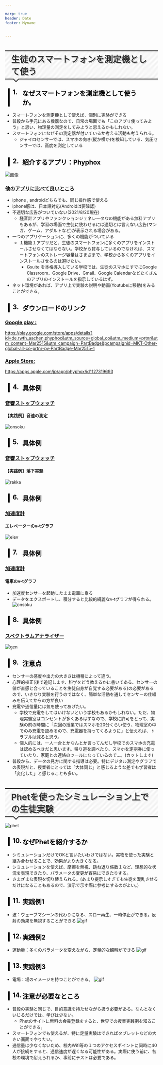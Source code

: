 ```yaml
---

marp: true
header: Date
footer: Myname


---
```


<!-- 
theme: gaia
size: 4:3
paginate: true
style: |
  section {
    background-color: #FFFFFF;
    font-family: 'Yu Gothic UI';
    color: black;
  }
-->

<!-- headingDivider: 2 -->

<!-- _class: lead -->

# 生徒のスマートフォンを測定機として使う

## なぜスマートフォンを測定機として使うか。
* スマートフォンを測定機として使えば、個別に実験ができる
* 普段から手元にある機器なので、日常の場面でも「このアプリ使ってみよう」と思い、物理量の測定をしてみようと思えるかもしれない。
* スマートフォンになぜその測定器が付いているか考える活動も考えられる。
  * ジャイロセンサーでは、スマホの向き(縦か横か)を検知している、気圧センサーでは、高度を測定している

## 紹介するアプリ：Phyphox 
![画像](./figs/phyphox.png)

### 他のアプリに比べて良いところ
 * iphone , androidどちらでも、同じ操作感で使える
 * iphone版は、日本語対応(Androidは要確認)
 * 不適切な広告がついていない(2021/8/20現在)
    * 騒音計アプリやファンクションジェネレータなの機能がある無料アプリもあるが、学習の場面で生徒に使わせるには適切とは言えない広告(マンガ、ゲーム、アダルトなど)が表示される場合がある。
 * 一つのアプリケーションに、多くの機能がついている
    * １機能１アプリだと、生徒のスマートフォンに多くのアプリをインストールさせなくてはならない。学校から貸与しているのでなければ、スマートフォンのストレージ容量はさまざまで、学校から多くのアプリをインストールさせるのは避けたい。
      * Gsuite を本格導入している学校では、生徒のスマホにすでにGoogle Classroom、Google Drive、Gmail、Google Calendarなどたくさんのアプリのインストールを指示しているはず。
* ネット環境があれば、アプリ上で実験の説明や動画(Youtubeに移動)をみることができる。

## ダウンロードのリンク
### Google play : 
https://play.google.com/store/apps/details?id=de.rwth_aachen.phyphox&utm_source=global_co&utm_medium=prtnr&utm_content=Mar2515&utm_campaign=PartBadge&pcampaignid=MKT-Other-global-all-co-prtnr-py-PartBadge-Mar2515-1

### Apple Store:
https://apps.apple.com/jp/app/phyphox/id1127319693


## 具体例
### 音響ストップウォッチ

#### 【実践例】音速の測定
![onsoku](./figs/1onsoku.gif)

## 具体例
### 音響ストップウォッチ

#### 【実践例】落下実験
![rakka](./figs/1rakka.gif)

## 具体例
### 加速度計

#### エレベーターのv-tグラフ
![elev](./figs/3ele2.gif)

## 具体例
### 加速度計

#### 電車のv-tグラフ
* 加速度センサーを起動したまま電車に乗る
* データをエクスポートし、積分すると比較的綺麗なv-tグラフが得られる。
![onsoku](./figs/2keikyu.svg)

## 具体例
### スペクトラムアナライザー
![gen](./figs/2gen.gif)


## 注意点
* センサーの感度や出力の大きさは機種によって違う。
* 心理的校正(後で追記します、科学をどう教えるかに書いてある、センサーの値が直感と合っていることを生徒自身が自覚する必要がある)の必要があるので、いきなり実験を行うのではなく、簡単な活動を通してセンサーの仕組みを伝えてからの方が良い
* 充電や通信量には気を使ってあげたい。
    * 学校で充電をしてはいけないという学校もあるかもしれない。ただ、物理実験室はコンセントが多くあるはずなので、学校に許可をとって、実験の前の時間に「次回の授業ではスマホを20分くらい使う、物理室の中でのみ充電を認めるので、充電器を持ってくるように」と伝えれば、トラブルは減ると思う。
    * 個人的には、一人一台とかなんとか言ってんだし学校でのスマホの充電は認めるべきだと思います。帰り道を調べたり、スマホを定期券に使っていたり、家庭との連絡のツールになっているので…。(カットします)
* 普段から、データの見方に関する指導は必要。特にデジタル測定やグラフでの表現だと、授業者にとっては「大体同じ」と感じるような差でも学習者は「変化した」と感じることも多い。



# Phetを使ったシミュレーション上での生徒実験
![phet](./figs/phet.png)

## なぜPhetを紹介するか
* シミュレーションだけでOKと言いたいわけではない。実物を使った実験と組み合わせることで、効果がより大きくなる。
* シミュレーションを使えば、摩擦を無視、跳ね返り係数１など、理想的な状況を表現できたり、パラメータの変更が容易にできたりする。
* さまざまな表現を切り替えられる。(あまり提示しすぎても生徒を混乱させるだけになることもあるので、演示で示す際に参考にするのがよい。)


## 実践例1
*  波：ウェーブマシーンの代わりになる、スロー再生、一時停止ができる。反射の効果を無視することができる
![gif](./figs/1gen.gif)



## 実践例2
* 運動量：多くのパラメータを変えながら、定量的な観察ができる
![gif](./figs/2mom.gif)

## 実践例3
* 電場：場のイメージを持つことができる。
![gif](./figs/3ele.gif)


## 注意が必要なところ
* 普段の実験と同じで、目的意識を持たせながら扱う必要がある。なんとなくいじるだけでは、学びは少ない。
    * Phetのサイトに無料の会員登録をすると、世界での授業実践例を知ることができる。
* スマートフォンでも使えるが、特に定量実験はできればタブレットなどの大きい画面でやりたい。
* 通信量は少なくないため、校内Wifi等の１つのアクセスポイントに同時に40人が接続をすると、通信速度が遅くなる可能性がある。実際に使う前に、各校の環境で耐えられるか、事前にテストは必要である。



<style type="text/css">

body {

  counter-reset: number 0; /* number のカウンタを 0 にセット */

}

h1 {

  position:relative; 
  padding:5px 20px; 
  font:bold  Arial, Helvetica, sans-serif; 
  color:#333; 
  background:#fff; 
  text-shadow:

    1px 1px 0 #fff,
    2px 2px 0 #999;

  border-top:#333 solid 3px; 
  border-bottom:#333 solid 3px; 

    background-image: -webkit-gradient(linear, left top, right bottom,
      from(			rgba(255, 255, 255, 0.0)), 
      color-stop(0.4, rgba(255, 255, 255, 0.0)), 
      color-stop(0.4, rgba(0, 0, 0, 0.1)), 
      color-stop(0.6, rgba(0, 0, 0, 0.1)), 
      color-stop(0.6, rgba(255, 255, 255, 0.0)),
      to(				rgba(255, 255, 255, 0.0))
      );

  background-image: -webkit-linear-gradient(top -45deg, 

      transparent 40%,
            rgba(0, 0, 0, 0.1) 40%,
            rgba(0, 0, 0, 0.1) 60%,
            transparent 60%
      );

  background-image: -moz-linear-gradient(top -45deg, 

      transparent 40%,
            rgba(0, 0, 0, 0.1) 40%,
            rgba(0, 0, 0, 0.1) 60%,
            transparent 60%
      );

  background-image: -o-linear-gradient(top -45deg, 

      transparent 40%,
            rgba(0, 0, 0, 0.1) 40%,
            rgba(0, 0, 0, 0.1) 60%,
            transparent 60%
      );

  background-image: linear-gradient(to bottom -45deg, 

      transparent 40%,
            rgba(0, 0, 0, 0.1) 40%,
            rgba(0, 0, 0, 0.1) 60%,
            transparent 60%
      );

  background-size:4px 4px; 

}
h1:before{

  content:" "; 
  position:absolute; 
  top:100%; 
  left:24px; 
  width:0; 
  height:0; 
  border-width:12px; 
  border-style:solid; 
  border-color:transparent; 
  border-top-color:#333; 

}
h1:after{

  content:" "; 
  position:absolute; 
  top:100%; 
  left:28px; 
  width:0; 
  height:0; 
  border-width:8px; 
  border-style:solid; 
  border-color:transparent; 
  border-top-color:#f0f0f0; 
  z-index:1; 

}

h2:before {

    counter-increment: number 1 ;

content: counter(number) "."; 

    height: 10px;
    width: 40px;
    left: 10px;
    position: absolute;
    top: 0px;

}

h2 {

    padding-bottom: 0.1em;

    position: relative;
    padding-left: 90px;
    margin-left: 10px;
      padding: 0em 2em;/*上下 左右の余白*/

  color: black; /*文字色*/
  background: transparent; /*背景透明に*/
  border-left: solid 5px black; /*左線*/
}

h3 {

    text-decoration: underline;

}

.kousiki {

    position: relative;
    margin: 2em 0;
    padding: 0.5em 1em;
    border: solid 3px black;
    border-radius: 8px;

}
.kousiki .box-title {

    position: absolute;
    display: inline-block;
    top: -13px;
    left: 10px;
    padding: 0 9px;
    line-height: 1;
    font-size: 19px;
    background: #FFF;
    color: black;
    font-weight: bold;

}
.kousiki p {

    margin: 0; 
    padding: 0;

}

</style>
